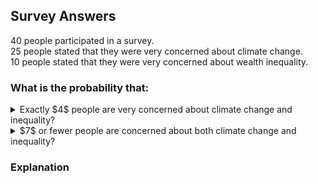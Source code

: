 ## Survey Answers
$40$ people participated in a survey.  
$25$ people stated that they were very concerned about climate change.  
$10$ people stated that they were very concerned about wealth inequality.  
### What is the probability that:
<details>
  <summary>Exactly $4$ people are very concerned about climate change and inequality?</summary>
</details>

<details>
  <summary>$7$ or fewer people are concerned about both climate change and inequality?</summary>
</details>

### Explanation
